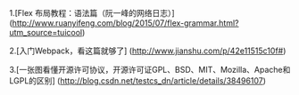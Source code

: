 1.[Flex 布局教程：语法篇（阮一峰的网络日志）]
(http://www.ruanyifeng.com/blog/2015/07/flex-grammar.html?utm_source=tuicool)

2.[入门Webpack，看这篇就够了]
(http://www.jianshu.com/p/42e11515c10f#)

3.[一张图看懂开源许可协议，开源许可证GPL、BSD、MIT、Mozilla、Apache和LGPL的区别]
(http://blog.csdn.net/testcs_dn/article/details/38496107)